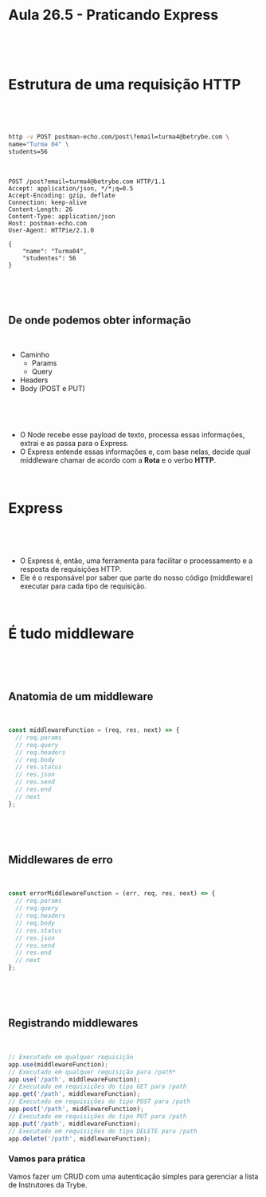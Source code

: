 <!-- slide -->
​
# Aula 26.5 - Praticando Express
​
<!-- slide vertical=true -->
​
# Estrutura de uma requisição HTTP
​
<!-- slide vertical=true -->
​
```bash
http -v POST postman-echo.com/post\?email=turma4@betrybe.com \
name="Turma 04" \
students=56
```
​
```http
POST /post?email=turma4@betrybe.com HTTP/1.1
Accept: application/json, */*;q=0.5
Accept-Encoding: gzip, deflate
Connection: keep-alive
Content-Length: 26
Content-Type: application/json
Host: postman-echo.com
User-Agent: HTTPie/2.1.0
​
{
    "name": "Turma04",
    "studentes": 56
}
```
​
<!-- slide vertical=true -->
​
## De onde podemos obter informação
​
* Caminho
  * Params
  * Query
* Headers
* Body (POST e PUT)

​
<!-- slide vertical=true -->
​
* O Node recebe esse payload de texto, processa essas informações, extrai e as passa para o Express. 
* O Express entende essas informações e, com base nelas, decide qual middleware chamar de acordo com a **Rota** e o verbo **HTTP**.
​
<!-- slide -->
​
# Express
​
<!-- slide vertical=true -->
​
* O Express é, então, uma ferramenta para facilitar o processamento e a resposta de requisições HTTP. 
* Ele é o responsável por saber que parte do nosso código (middleware) executar para cada tipo de requisição. 
​
<!-- slide vertical=true -->
​
# É tudo middleware
​
<!-- slide vertical=true -->
​
## Anatomia de um middleware
​
```javascript
const middlewareFunction = (req, res, next) => {
  // req.params
  // req.query
  // req.headers
  // req.body
  // res.status
  // res.json
  // res.send
  // res.end
  // next
};
```
​
<!-- slide vertical=true -->
​
## Middlewares de erro
​
```javascript
const errorMiddlewareFunction = (err, req, res, next) => {
  // req.params
  // req.query
  // req.headers
  // req.body
  // res.status
  // res.json
  // res.send
  // res.end
  // next
};
```
​
<!-- slide vertical=true -->
​
## Registrando middlewares
​
```js
// Executado em qualquer requisição
app.use(middlewareFunction);
// Executado em qualquer requisição para /path*
app.use('/path', middlewareFunction);
// Executado em requisições do tipo GET para /path
app.get('/path', middlewareFunction);
// Executado em requisições do tipo POST para /path
app.post('/path', middlewareFunction);
// Executado em requisições do tipo PUT para /path
app.put('/path', middlewareFunction);
// Executado em requisições do tipo DELETE para /path
app.delete('/path', middlewareFunction);

```

<!-- slide -->

### Vamos para prática

Vamos fazer um CRUD com uma autenticação simples para gerenciar a lista de Instrutores da Trybe.